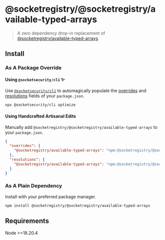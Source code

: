 # @socketregistry/@socketregistry/available-typed-arrays

> A zero dependency drop-in replacement of
> [@socketregistry/available-typed-arrays](https://www.npmjs.com/package/@socketregistry/available-typed-arrays).

## Install

### As A Package Override

#### Using `@socketsecurity/cli` :sparkles:

Use [`@socketsecurity/cli`](https://www.npmjs.com/package/@socketsecurity/cli)
to automagically populate the
[overrides](https://docs.npmjs.com/cli/v9/configuring-npm/package-json#overrides)
and [resolutions](https://yarnpkg.com/configuration/manifest#resolutions) fields
of your `package.json`.

```sh
npx @socketsecurity/cli optimize
```

#### Using Handcrafted Artisanal Edits

Manually add `@socketregistry/@socketregistry/available-typed-arrays` to your
`package.json`.

```json
{
  "overrides": {
    "@socketregistry/available-typed-arrays": "npm:@socketregistry/@socketregistry/available-typed-arrays@^1"
  },
  "resolutions": {
    "@socketregistry/available-typed-arrays": "npm:@socketregistry/@socketregistry/available-typed-arrays@^1"
  }
}
```

### As A Plain Dependency

Install with your preferred package manager.

```sh
npm install @socketregistry/@socketregistry/available-typed-arrays
```

## Requirements

Node &gt;=18.20.4
